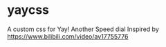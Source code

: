 # yaycss
A custom css for Yay! Another Speed dial
Inspired by https://www.bilibili.com/video/av17755776
